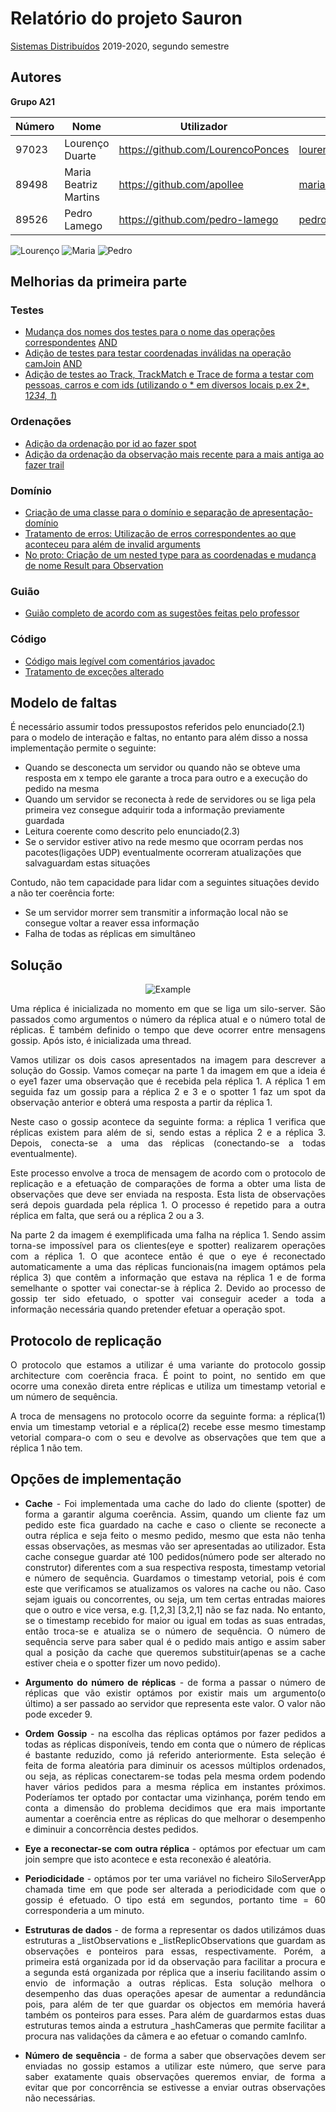 # Relatório do projeto Sauron

[Sistemas Distribuídos](https://fenix.tecnico.ulisboa.pt/disciplinas/SDis126451113264/2019-2020/2-semestre/pagina-inicial) 2019-2020, segundo semestre

## Autores


**Grupo A21**

| Número | Nome                  | Utilizador                          | Correio eletrónico                     |
| -------|-----------------------|-------------------------------------| ---------------------------------------|
| 97023  | Lourenço Duarte       | <https://github.com/LourencoPonces> | <lourenco.duarte@tecnico.ulisboa.pt>   |
| 89498  | Maria Beatriz Martins | <https://github.com/apollee>        | <maria.d.martins@tecnico.ulisboa.pt>   |
| 89526  | Pedro Lamego          | <https://github.com/pedro-lamego>   | <pedrownlamego@tecnico.ulisboa.pt>     |

![Lourenço](ist197023.png) ![Maria](ist189498.png) ![Pedro](ist189526.jpeg)


## Melhorias da primeira parte

### Testes 
- [Mudança dos nomes dos testes para o nome das operações correspondentes](https://github.com/tecnico-distsys/A21-Sauron/commit/fda4153346d0201c5d60fba269ff8b064bd5e419) [AND](https://github.com/tecnico-distsys/A21-Sauron/commit/eb6d2a034d0fb05e25c93757b14fd767d1801a4e)
- [Adição de testes para testar coordenadas inválidas na operação camJoin](https://github.com/tecnico-distsys/A21-Sauron/commit/56847d55775f5095154ab5e913f395c9ee6aad27) [AND](https://github.com/tecnico-distsys/A21-Sauron/commit/88461de9c58cc500d952abc8a1465491a32b0e40)
- [Adição de testes ao Track, TrackMatch e Trace de forma a testar com pessoas, carros e com ids (utilizando o * em diversos locais p.ex 2*, 12*34, 1*)](https://github.com/tecnico-distsys/A21-Sauron/commit/5886da83d06d62223e81935706ae6b74f9e63f91)

### Ordenações
- [Adição da ordenação por id ao fazer spot](https://github.com/tecnico-distsys/A21-Sauron/commit/8f6b11e17ee6e890d4788239a12ecfa2178122e2)
- [Adição da ordenação da observação mais recente para a mais antiga ao fazer trail](https://github.com/tecnico-distsys/A21-Sauron/commit/a94093a7d57a679147e85d79c5c1622ab29ea0a3)

### Domínio 
- [Criação de uma classe para o domínio e separação de apresentação-domínio](https://github.com/tecnico-distsys/A21-Sauron/commit/f299acfcbf0a151c02eac33c48302d873ff75c70)
- [Tratamento de erros: Utilização de erros correspondentes ao que aconteceu para além de invalid arguments](https://github.com/tecnico-distsys/A21-Sauron/commit/f299acfcbf0a151c02eac33c48302d873ff75c70)
- [No proto: Criação de um nested type para as coordenadas e mudança de nome Result para Observation](https://github.com/tecnico-distsys/A21-Sauron/commit/fb46dae7ce085ccd530bf69aaa1218c20fbfd7a7)

### Guião
- [Guião completo de acordo com as sugestões feitas pelo professor](https://github.com/tecnico-distsys/A21-Sauron/commit/53a30837d90044827339cf82c95f80f2078dc02d)

### Código
- [Código mais legível com comentários javadoc](https://github.com/tecnico-distsys/A21-Sauron/commit/a228d0b18f79eb7c12776abb9088143a054f4159)
- [Tratamento de exceções alterado](https://github.com/tecnico-distsys/A21-Sauron/commit/c4f8249d54914a8c01495561f7e90bb3b848df9a)


## Modelo de faltas
É necessário assumir todos pressupostos referidos pelo enunciado(2.1) para o modelo de interação e faltas, no entanto para além disso a nossa implementação permite o seguinte:
- Quando se desconecta um servidor ou quando não se obteve uma resposta em x tempo ele garante a troca para outro e a execução do pedido na mesma
- Quando um servidor se reconecta à rede de servidores ou se liga pela primeira vez consegue adquirir toda a informação previamente guardada
- Leitura coerente como descrito pelo enunciado(2.3)
- Se o servidor estiver ativo na rede mesmo que ocorram perdas nos pacotes(ligações UDP) eventualmente ocorreram atualizações que salvaguardam estas situações

Contudo, não tem capacidade para lidar com a seguintes situações devido a não ter coerência forte:
- Se um servidor morrer sem transmitir a informação local não se consegue voltar a reaver essa informação
- Falha de todas as réplicas em simultâneo

## Solução

<div style="text-align: center">

![Example](example.png)

</div>

<div style="text-align: justify">
Uma réplica é inicializada no momento em que se liga um silo-server. São passados como argumentos o número da réplica atual e o número total de réplicas. É também definido o tempo que deve ocorrer entre mensagens gossip. Após isto, é inicializada uma thread.

Vamos utilizar os dois casos apresentados na imagem para descrever a solução do Gossip.
Vamos começar na parte 1 da imagem em que a ideia é o eye1 fazer uma observação que é recebida pela réplica 1. A réplica 1 em seguida faz um gossip para a réplica 2 e 3 e o spotter 1 faz um spot da observação anterior e obterá uma resposta a partir da réplica 1.


Neste caso o gossip acontece da seguinte forma: a réplica 1 verifica que réplicas existem para além de si, sendo estas a réplica 2 e a réplica 3. Depois, conecta-se a uma das réplicas (conectando-se a todas eventualmente). 

Este processo envolve a troca de mensagem de acordo com o protocolo de replicação e a efetuação de comparações de forma a obter uma lista de observações que deve ser enviada na resposta. Esta lista de observações será depois guardada pela réplica 1. O processo é repetido para a outra réplica em falta, que será ou a réplica 2 ou a 3.

Na parte 2 da imagem é exemplificada uma falha na réplica 1. Sendo assim torna-se impossível para os clientes(eye e spotter) realizarem operações com a réplica 1. O que acontece então é que o eye é reconectado automaticamente a uma das réplicas funcionais(na imagem optámos pela réplica 3) que contêm a informação que estava na réplica 1 e de forma semelhante o spotter vai conectar-se à réplica 2. Devido ao processo de gossip ter sido efetuado, o spotter vai conseguir aceder a toda a informação necessária quando pretender efetuar a operação spot.
</div>


## Protocolo de replicação
<div style="text-align: justify">
O protocolo que estamos a utilizar é uma variante do protocolo gossip architecture com coerência fraca. É point to point, no sentido em que ocorre uma conexão direta entre réplicas e utiliza um timestamp vetorial e um número de sequência.

A troca de mensagens no protocolo ocorre da seguinte forma: a réplica(1) envia um timestamp vetorial e a réplica(2) recebe esse mesmo timestamp vetorial compara-o com o seu e devolve as observações que tem que a réplica 1 não tem. 
</div>

## Opções de implementação
<div style="text-align: justify">

- **Cache** - Foi implementada uma cache do lado do cliente (spotter) de forma a garantir alguma coerência. Assim, quando um cliente faz um pedido este fica guardado na cache e caso o cliente se reconecte a outra réplica e seja feito o mesmo pedido, mesmo que esta não tenha essas observações, as mesmas vão ser apresentadas ao utilizador. Esta cache consegue guardar até 100 pedidos(número pode ser alterado no construtor) diferentes com a sua respectiva resposta,  timestamp vetorial e número de sequência. Guardamos o timestamp vetorial, pois é com este que verificamos se atualizamos os valores na cache ou não. Caso sejam iguais ou concorrentes, ou seja, um tem certas entradas maiores que o outro e vice versa, e.g. [1,2,3] [3,2,1] não se faz nada. No entanto, se o timestamp recebido for maior ou igual em todas as suas entradas, então troca-se e atualiza se o número de sequência. O número de sequência serve para saber qual é o pedido mais antigo e assim saber qual a posição da cache que queremos substituir(apenas se a cache estiver cheia e o spotter fizer um novo pedido).

- **Argumento do número de réplicas** - de forma a passar o número de réplicas que vão existir optámos por existir mais um argumento(o último) a ser passado ao servidor que representa este valor. O valor não pode exceder 9.
- **Ordem Gossip** - na escolha das réplicas optámos por fazer pedidos a todas as réplicas disponíveis, tendo em conta que o número de réplicas é bastante reduzido, como já referido anteriormente. Esta seleção é feita de forma aleatória para diminuir os acessos múltiplos ordenados, ou seja, as réplicas conectarem-se todas pela mesma ordem podendo haver vários pedidos para a mesma réplica em instantes próximos. 
Poderíamos ter optado por contactar uma vizinhança, porém tendo em conta a dimensão do problema decidimos que era mais importante aumentar a coerência entre as réplicas do que melhorar o desempenho e diminuir a concorrência destes pedidos.
- **Eye a reconectar-se com outra réplica** - optámos por efectuar um cam join sempre que isto acontece e esta reconexão é aleatória. 
- **Periodicidade** - optámos por ter uma variável no ficheiro SiloServerApp chamada time em que pode ser alterada a periodicidade com que o gossip é efetuado. O tipo está em segundos, portanto time = 60 corresponderia a um minuto.
- **Estruturas de dados** - de forma a representar os dados utilizámos duas estruturas a  _listObservations e _listReplicObservations que guardam as observações e ponteiros para essas, respectivamente. Porém, a primeira está organizada por id da observação para facilitar a procura e a segunda está organizada por réplica que a inseriu facilitando assim o envio de informação a outras réplicas. Esta solução melhora o desempenho das duas operações apesar de aumentar a redundância pois, para além de ter que guardar os objectos em memória haverá também os ponteiros para esses. 
Para além de guardarmos estas duas estruturas temos ainda a estrutura _hashCameras que permite facilitar a procura nas validações da câmera e ao efetuar o comando camInfo.
- **Número de sequência** - de forma a saber que observações devem ser enviadas no gossip estamos a utilizar este número, que serve para saber exatamente quais observações queremos enviar, de forma a evitar que por concorrência se estivesse a enviar outras observações não necessárias.
</div>

